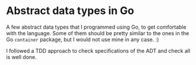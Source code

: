 # Abstract data types in Go

A few abstract data types that I programmed using Go, to get comfortable with the language.
Some of them should be pretty similar to the ones in the Go `container` package, but I would not use mine in any case. :)

I followed a TDD approach to check specifications of the ADT and check all is well done.

